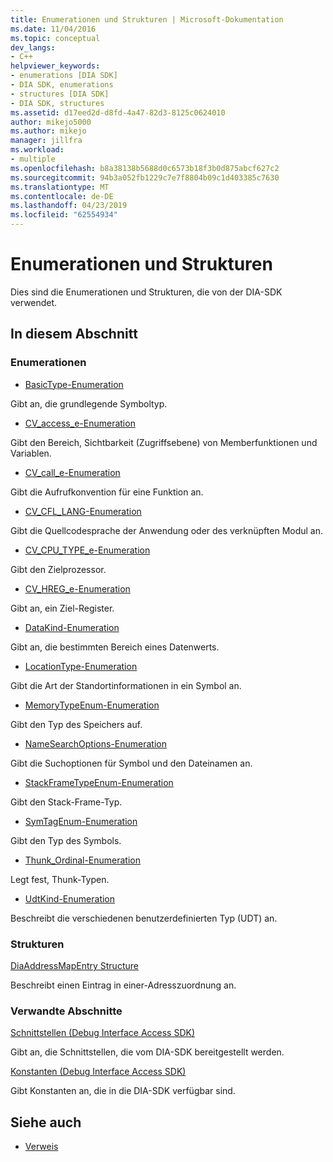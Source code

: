 ```yaml
---
title: Enumerationen und Strukturen | Microsoft-Dokumentation
ms.date: 11/04/2016
ms.topic: conceptual
dev_langs:
- C++
helpviewer_keywords:
- enumerations [DIA SDK]
- DIA SDK, enumerations
- structures [DIA SDK]
- DIA SDK, structures
ms.assetid: d17eed2d-d8fd-4a47-82d3-8125c0624010
author: mikejo5000
ms.author: mikejo
manager: jillfra
ms.workload:
- multiple
ms.openlocfilehash: b8a38138b5688d0c6573b18f3b0d875abcf627c2
ms.sourcegitcommit: 94b3a052fb1229c7e7f8804b09c1d403385c7630
ms.translationtype: MT
ms.contentlocale: de-DE
ms.lasthandoff: 04/23/2019
ms.locfileid: "62554934"
---
```

# <a name="enumerations-and-structures"></a>Enumerationen und Strukturen

Dies sind die Enumerationen und Strukturen, die von der DIA-SDK verwendet.

## <a name="in-this-section"></a>In diesem Abschnitt

### <a name="enumerations"></a>Enumerationen

- [BasicType-Enumeration](../../debugger/debug-interface-access/basictype.md)

 Gibt an, die grundlegende Symboltyp.

- [CV_access_e-Enumeration](../../debugger/debug-interface-access/cv-access-e.md)

 Gibt den Bereich, Sichtbarkeit (Zugriffsebene) von Memberfunktionen und Variablen.

- [CV_call_e-Enumeration](../../debugger/debug-interface-access/cv-call-e.md)

 Gibt die Aufrufkonvention für eine Funktion an.

- [CV_CFL_LANG-Enumeration](../../debugger/debug-interface-access/cv-cfl-lang.md)

 Gibt die Quellcodesprache der Anwendung oder des verknüpften Modul an.

- [CV_CPU_TYPE_e-Enumeration](../../debugger/debug-interface-access/cv-cpu-type-e.md)

 Gibt den Zielprozessor.

- [CV_HREG_e-Enumeration](../../debugger/debug-interface-access/cv-hreg-e.md)

 Gibt an, ein Ziel-Register.

- [DataKind-Enumeration](../../debugger/debug-interface-access/datakind.md)

 Gibt an, die bestimmten Bereich eines Datenwerts.

- [LocationType-Enumeration](../../debugger/debug-interface-access/locationtype.md)

 Gibt die Art der Standortinformationen in ein Symbol an.

- [MemoryTypeEnum-Enumeration](../../debugger/debug-interface-access/memorytypeenum.md)

 Gibt den Typ des Speichers auf.

- [NameSearchOptions-Enumeration](../../debugger/debug-interface-access/namesearchoptions.md)

 Gibt die Suchoptionen für Symbol und den Dateinamen an.

- [StackFrameTypeEnum-Enumeration](../../debugger/debug-interface-access/stackframetypeenum.md)

 Gibt den Stack-Frame-Typ.

- [SymTagEnum-Enumeration](../../debugger/debug-interface-access/symtagenum.md)

 Gibt den Typ des Symbols.

- [Thunk_Ordinal-Enumeration](../../debugger/debug-interface-access/thunk-ordinal.md)

 Legt fest, Thunk-Typen.

- [UdtKind-Enumeration](../../debugger/debug-interface-access/udtkind.md)

 Beschreibt die verschiedenen benutzerdefinierten Typ (UDT) an.

### <a name="structures"></a>Strukturen

[DiaAddressMapEntry Structure](../../debugger/debug-interface-access/diaaddressmapentry.md)

Beschreibt einen Eintrag in einer-Adresszuordnung an.

### <a name="related-sections"></a>Verwandte Abschnitte

[Schnittstellen (Debug Interface Access SDK)](../../debugger/debug-interface-access/interfaces-debug-interface-access-sdk.md)

Gibt an, die Schnittstellen, die vom DIA-SDK bereitgestellt werden.

[Konstanten (Debug Interface Access SDK)](../../debugger/debug-interface-access/constants-debug-interface-access-sdk.md)

Gibt Konstanten an, die in die DIA-SDK verfügbar sind.

## <a name="see-also"></a>Siehe auch

- [Verweis](../../debugger/debug-interface-access/debug-interface-access-sdk-reference.md)